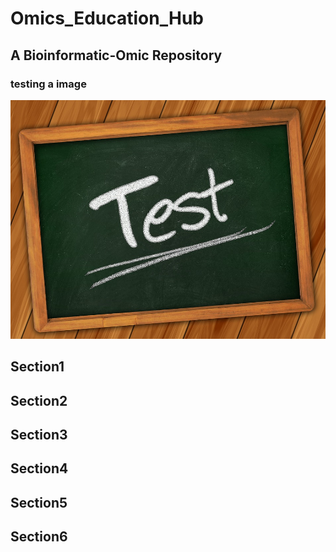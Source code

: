 # Omics_Education_Hub
## A Bioinformatic-Omic Repository
### testing a image
   <img
      class="user-photo"
      src="testing.jpg"
      alt="Photo of creator"
    />
## Section1
## Section2
## Section3
## Section4
## Section5
## Section6
